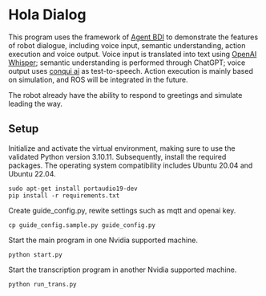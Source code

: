 # Hola Dialog
This program uses the framework of [Agent BDI](https://github.com/mfshiu/agent-bdi) to demonstrate the features of robot dialogue, including voice input, semantic understanding, action execution and voice output. Voice input is translated into text using [OpenAI Whisper](https://github.com/openai/whisper); semantic understanding is performed through ChatGPT; voice output uses [conqui ai](https://github.com/coqui-ai/TTS) as test-to-speech. Action execution is mainly based on simulation, and ROS will be integrated in the future.

The robot already have the ability to respond to greetings and simulate leading the way.


## Setup
Initialize and activate the virtual environment, making sure to use the validated Python version 3.10.11. Subsequently, install the required packages. The operating system compatibility includes Ubuntu 20.04 and Ubuntu 22.04.
````
sudo apt-get install portaudio19-dev
pip install -r requirements.txt
````
Create guide_config.py, rewite settings such as mqtt and openai key. 
````
cp guide_config.sample.py guide_config.py
````
Start the main program in one Nvidia supported machine.
````
python start.py
````
Start the transcription program in another Nvidia supported machine.
````
python run_trans.py
````
